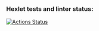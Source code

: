### Hexlet tests and linter status:
[![Actions Status](https://github.com/H9ko/layout-designer-project-lvl2/workflows/hexlet-check.yml/badge.svg)](https://github.com/H9ko/layout-designer-project-lvl2/actions)
